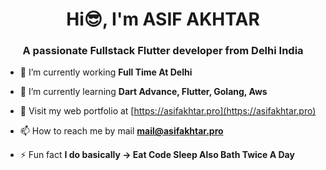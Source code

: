 <h1 align="center">Hi😎, I'm ASIF AKHTAR</h1>

<h3 align="center">A passionate Fullstack Flutter developer from Delhi India</h3>

- 🔭 I’m currently working **Full Time At Delhi**

- 🌱 I’m currently learning **Dart Advance, Flutter, Golang, Aws**

- 📝 Visit my web portfolio at [https://asifakhtar.pro](https://asifakhtar.pro)

- 📫 How to reach me by mail **mail@asifakhtar.pro**

- ⚡ Fun fact **I do basically -> Eat Code Sleep Also Bath Twice A Day**

